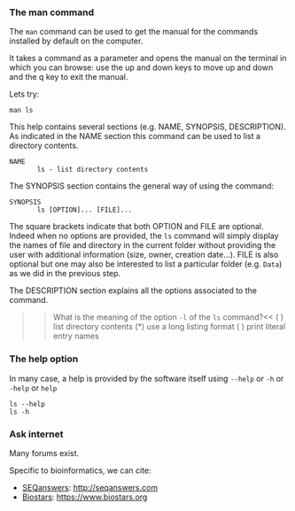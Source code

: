 
### The man command
The `man` command can be used to get the manual for the commands installed by default on the computer.

It takes a command as a parameter and opens the manual on the terminal in which you can browse: use the <kdb>up</kdb> and <kdb>down</kdb> keys to move up and down and the <kdb>q</kdb> key to exit the manual.

Lets try:

`man ls`

This help contains several sections (e.g. NAME, SYNOPSIS, DESCRIPTION). 
As indicated in the NAME section this command can be used to list a directory contents. 

```
NAME
       ls - list directory contents
```

The SYNOPSIS section contains the general way of using the command:

```
SYNOPSIS
       ls [OPTION]... [FILE]...
```

The square brackets indicate that both OPTION and FILE are optional. 
Indeed when no options are provided, the `ls` command will simply display the names of file and directory in the current folder without providing the user with additional information (size, owner, creation date...). 
FILE is also optional but one may also be interested to list a particular folder (e.g. `Data`) as we did in the previous step.


The DESCRIPTION section explains all the options associated to the command.

>> What is the meaning of the option `-l` of the `ls` command?<<
( ) list directory contents
(*) use a long listing format
( ) print literal entry names


### The help option
In many case, a help is provided by the software itself using `--help` or `-h` or `-help` or `help`

```
ls --help
ls -h
```

### Ask internet
Many forums exist. 

Specific to bioinformatics, we can cite:
- [SEQanswers](http://seqanswers.com): http://seqanswers.com
- [Biostars](https://www.biostars.org): https://www.biostars.org


